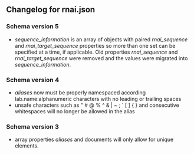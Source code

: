 ## Changelog for rnai.json

### Schema version 5

* *sequence_information* is an array of objects with paired *rnai_sequence* and *rnai_target_sequence* properties so more than one set can be specified at a time, if applicable. Old properties *rnai_sequence* and *rnai_target_sequence* were removed
and the values were migrated into *sequence_information*.

### Schema version 4

* *aliases* now must be properly namespaced according lab.name:alphanumeric characters with no leading or trailing spaces
* unsafe characters such as " # @ % ^ & | ~ ; ` [ ] { } and consecutive whitespaces will no longer be allowed in the alias

### Schema version 3

* array properties *aliases* and documents will only allow for unique elements.